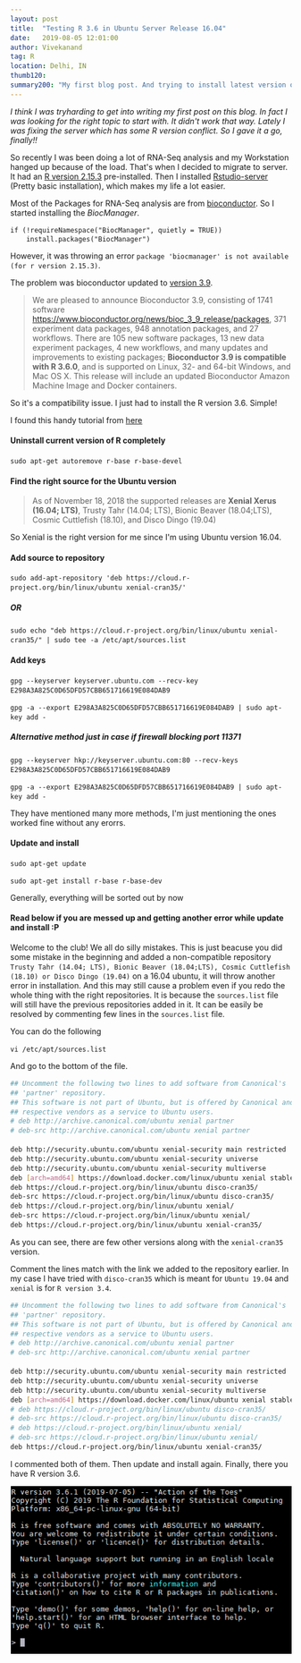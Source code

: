 ```yaml
---
layout: post
title:  "Testing R 3.6 in Ubuntu Server Release 16.04"
date:   2019-08-05 12:01:00
author: Vivekanand
tag: R
location: Delhi, IN
thumb120: 
summary200: "My first blog post. And trying to install latest version of R"
---
```


_I think I was tryharding to get into writing my first post on this blog. In fact I was looking for the right topic to start with. It didn't work that way. Lately I was fixing the server which has some R version conflict. So I gave it a go, finally!!_

So recently I was been doing a lot of RNA-Seq analysis and my Workstation hanged up because of the load. That's when I decided to migrate to server. It had an [R version 2.15.3](https://cran.r-project.org/src/base/R-2/) pre-installed. Then I installed [Rstudio-server](https://www.rstudio.com/products/rstudio/download-server/) (Pretty basic installation), which makes my life a lot easier.

Most of the Packages for RNA-Seq analysis are from [bioconductor](https://www.bioconductor.org/). So I started installing the _BiocManager_.

```{r}
if (!requireNamespace("BiocManager", quietly = TRUE))
    install.packages("BiocManager")
```

However, it was throwing an error
`package 'biocmanager' is not available (for r version 2.15.3)`.

The problem was bioconductor updated to [version 3.9](https://www.bioconductor.org/news/bioc_3_9_release/).

>We are pleased to announce Bioconductor 3.9, consisting of 1741 software https://www.bioconductor.org/news/bioc_3_9_release/packages, 371 experiment data packages, 948 annotation packages, and 27 workflows.
>There are 105 new software packages, 13 new data experiment packages, 4 new workflows, and many updates and improvements to existing packages; __Bioconductor 3.9 is compatible with R 3.6.0__, and is supported on Linux, 32- and 64-bit Windows, and Mac OS X. This release will include an updated Bioconductor Amazon Machine Image and Docker containers.

So it's a compatibility issue. I just had to install the R version 3.6. Simple!

I found this handy tutorial from [here](https://cran.r-project.org/bin/linux/ubuntu/README.html)

#### Uninstall current version of R completely

`sudo apt-get autoremove r-base r-base-devel`

#### Find the right source for the Ubuntu version

>As of November 18, 2018 the supported releases are __Xenial Xerus (16.04; LTS)__, Trusty Tahr (14.04; LTS), Bionic Beaver (18.04;LTS), Cosmic Cuttlefish (18.10), and Disco Dingo (19.04)

So Xenial is the right version for me since I'm using Ubuntu version 16.04.

#### Add source to repository

`sudo add-apt-repository 'deb https://cloud.r-project.org/bin/linux/ubuntu xenial-cran35/'`

##### OR

`sudo echo "deb https://cloud.r-project.org/bin/linux/ubuntu xenial-cran35/" | sudo tee -a /etc/apt/sources.list`

#### Add keys

`gpg --keyserver keyserver.ubuntu.com --recv-key E298A3A825C0D65DFD57CBB651716619E084DAB9`

`gpg -a --export E298A3A825C0D65DFD57CBB651716619E084DAB9 | sudo apt-key add -`

##### Alternative method just in case if firewall blocking port 11371

`gpg --keyserver hkp://keyserver.ubuntu.com:80 --recv-keys E298A3A825C0D65DFD57CBB651716619E084DAB9`

`gpg -a --export E298A3A825C0D65DFD57CBB651716619E084DAB9 | sudo apt-key add -`

They have mentioned many more methods, I'm just mentioning the ones worked fine without any erorrs.

#### Update and install

`sudo apt-get update`

`sudo apt-get install r-base r-base-dev`

Generally, everything will be sorted out by now

#### Read below if you are messed up and getting another error while update and install :P

Welcome to the club! We all do silly mistakes. This is just beacuse you did some mistake in the beginning and added a non-compatible repository `Trusty Tahr (14.04; LTS), Bionic Beaver (18.04;LTS), Cosmic Cuttlefish (18.10) or Disco Dingo (19.04)` on a 16.04 ubuntu, it will throw another error in installation. And this may still cause a problem even if you redo the whole thing with the right repositories. It is because the `sources.list` file will still have the previous repositories added in it. It can be easily be resolved by commenting few lines in the `sources.list` file.

You can do the following 

`vi /etc/apt/sources.list`

And go to the bottom of the file.

```bash
## Uncomment the following two lines to add software from Canonical's
## 'partner' repository.
## This software is not part of Ubuntu, but is offered by Canonical and the
## respective vendors as a service to Ubuntu users.
# deb http://archive.canonical.com/ubuntu xenial partner
# deb-src http://archive.canonical.com/ubuntu xenial partner

deb http://security.ubuntu.com/ubuntu xenial-security main restricted
deb http://security.ubuntu.com/ubuntu xenial-security universe
deb http://security.ubuntu.com/ubuntu xenial-security multiverse
deb [arch=amd64] https://download.docker.com/linux/ubuntu xenial stable
deb https://cloud.r-project.org/bin/linux/ubuntu disco-cran35/
deb-src https://cloud.r-project.org/bin/linux/ubuntu disco-cran35/
deb https://cloud.r-project.org/bin/linux/ubuntu xenial/
deb-src https://cloud.r-project.org/bin/linux/ubuntu xenial/
deb https://cloud.r-project.org/bin/linux/ubuntu xenial-cran35/
```

As you can see, there are few other versions along with the `xenial-cran35` version. 

Comment the lines match with the link we added to the repository earlier. In my case I have tried with `disco-cran35` which is meant for `Ubuntu 19.04` and `xenial` is for `R version 3.4`.

```bash
## Uncomment the following two lines to add software from Canonical's
## 'partner' repository.
## This software is not part of Ubuntu, but is offered by Canonical and the
## respective vendors as a service to Ubuntu users.
# deb http://archive.canonical.com/ubuntu xenial partner
# deb-src http://archive.canonical.com/ubuntu xenial partner

deb http://security.ubuntu.com/ubuntu xenial-security main restricted
deb http://security.ubuntu.com/ubuntu xenial-security universe
deb http://security.ubuntu.com/ubuntu xenial-security multiverse
deb [arch=amd64] https://download.docker.com/linux/ubuntu xenial stable
# deb https://cloud.r-project.org/bin/linux/ubuntu disco-cran35/
# deb-src https://cloud.r-project.org/bin/linux/ubuntu disco-cran35/
# deb https://cloud.r-project.org/bin/linux/ubuntu xenial/
# deb-src https://cloud.r-project.org/bin/linux/ubuntu xenial/
deb https://cloud.r-project.org/bin/linux/ubuntu xenial-cran35/
```

I commented both of them. Then update and install again. Finally, there you have R version 3.6.

![alt text][R]



[R]:/imgs/R_terminal.png "R Terminal"